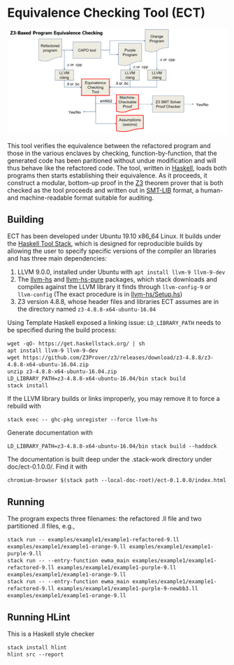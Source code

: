 # Equivalence Checking Tool (ECT)
![alt-text](ect-workflow.png)

This tool verifies the equivalence between the refactored program and
those in the various enclaves by checking, function-by-function, that
the generated code has been paritioned without undue modification and
will thus behave like the refactored code.  The tool, written in
[Haskell](https://www.haskell.org/), loads both programs then starts
establishing their equivalence.  As it proceeds, it construct a
modular, bottom-up proof in the
[Z3](https://github.com/Z3Prover/z3/wiki) theorem prover that is both
checked as the tool proceeds and written out in
[SMT-LIB](http://smtlib.cs.uiowa.edu/) format, a human- and
machine-readable format suitable for auditing.

## Building

ECT has been developed under Ubuntu 19.10 x86_64 Linux. It builds
under the [Haskell Tool
Stack](https://docs.haskellstack.org/en/stable/README), which is
designed for reproducible builds by allowing the user to specify
specific versions of the compiler an libraries and has three main
dependencies:

1. LLVM 9.0.0, installed under Ubuntu with `apt install llvm-9 llvm-9-dev`
2. The [llvm-hs](https://hackage.haskell.org/package/llvm-hs) and [llvm-hs-pure](https://hackage.haskell.org/package/llvm-hs-pure) packages, which stack downloads and compiles against the LLVM library it finds through `llvm-config-9` or `llvm-config` (The exact procedure is in [llvm-hs/Setup.hs](https://github.com/llvm-hs/llvm-hs/blob/llvm-9/llvm-hs/Setup.hs))
3. Z3 version 4.8.8, whose header files and libraries ECT assumes are in the directory named `z3-4.8.8-x64-ubuntu-16.04`

Using Template Haskell exposed a linking issue: `LD_LIBRARY_PATH` needs to be specified during the build process:


```
wget -qO- https://get.haskellstack.org/ | sh
apt install llvm-9 llvm-9-dev
wget https://github.com/Z3Prover/z3/releases/download/z3-4.8.8/z3-4.8.8-x64-ubuntu-16.04.zip
unzip z3-4.8.8-x64-ubuntu-16.04.zip
LD_LIBRARY_PATH=z3-4.8.8-x64-ubuntu-16.04/bin stack build
stack install
```

If the LLVM library builds or links improperly, you may remove it to force a rebuild with

```
stack exec -- ghc-pkg unregister --force llvm-hs
```

Generate documentation with

```
LD_LIBRARY_PATH=z3-4.8.8-x64-ubuntu-16.04/bin stack build --haddock
```

The documentation is built deep under the .stack-work directory under doc/ect-0.1.0.0/. Find it with

```
chromium-browser $(stack path --local-doc-root)/ect-0.1.0.0/index.html
```

## Running

The program expects three filenames: the refactored .ll file and two partitioned .ll files, e.g.,

```
stack run -- examples/example1/example1-refactored-9.ll examples/example1/example1-orange-9.ll examples/example1/example1-purple-9.ll
stack run -- --entry-function ewma_main examples/example1/example1-refactored-9.ll examples/example1/example1-purple-9.ll examples/example1/example1-orange-9.ll
stack run -- --entry-function ewma_main examples/example1/example1-refactored-9.ll examples/example1/example1-purple-9-newbb3.ll examples/example1/example1-orange-9.ll
```

## Running HLint

This is a Haskell style checker

```
stack install hlint
hlint src --report
```
